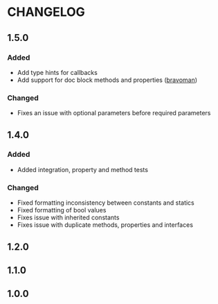 # CHANGELOG

## 1.5.0

### Added

- Add type hints for callbacks
- Add support for doc block methods and properties ([bravoman](https://github.com/bravoman))

### Changed

- Fixes an issue with optional parameters before required parameters

## 1.4.0

### Added

- Added integration, property and method tests

### Changed

- Fixed formatting inconsistency between constants and statics
- Fixed formatting of bool values
- Fixes issue with inherited constants
- Fixes issue with duplicate methods, properties and interfaces

## 1.2.0

## 1.1.0

## 1.0.0

